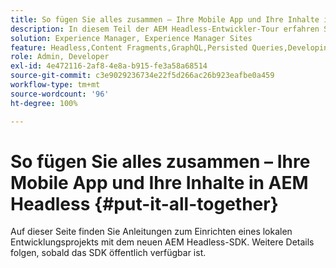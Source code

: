 ```yaml
---
title: So fügen Sie alles zusammen – Ihre Mobile App und Ihre Inhalte in AEM Headless
description: In diesem Teil der AEM Headless-Entwickler-Tour erfahren Sie, wie Sie Ihr AEM-Projekt, einschließlich Inhaltsfragmenten, Ihrer GraphQL-Aufrufe, Ihrer REST-API-Aufrufe und Ihres Programms für das Go-Live vorbereiten.
solution: Experience Manager, Experience Manager Sites
feature: Headless,Content Fragments,GraphQL,Persisted Queries,Developing
role: Admin, Developer
exl-id: 4e472116-2af8-4e8a-b915-fe3a58a68514
source-git-commit: c3e9029236734e22f5d266ac26b923eafbe0a459
workflow-type: tm+mt
source-wordcount: '96'
ht-degree: 100%

---
```


# So fügen Sie alles zusammen – Ihre Mobile App und Ihre Inhalte in AEM Headless {#put-it-all-together}

Auf dieser Seite finden Sie Anleitungen zum Einrichten eines lokalen Entwicklungsprojekts mit dem neuen AEM Headless-SDK. Weitere Details folgen, sobald das SDK öffentlich verfügbar ist.
